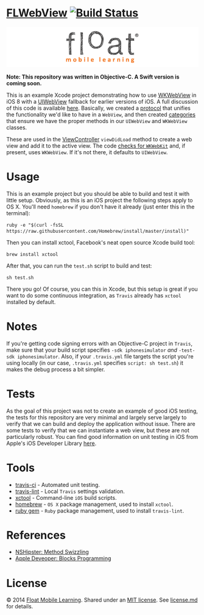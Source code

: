 [FLWebView](https://github.com/floatlearning/FLWebView/) [![Build Status](https://travis-ci.org/floatlearning/FLWebView.svg?branch=master)](https://travis-ci.org/floatlearning/FLWebView)
=========

[![](./float-logo.png)](http://floatlearning.com/)

**Note: This repository was written in Objective-C. A Swift version is coming soon.**

This is an example Xcode project demonstrating how to use [WKWebView](https://developer.apple.com/library/ios/documentation/WebKit/Reference/WKWebView_Ref/index.html) in iOS 8 with a [UIWebView](https://developer.apple.com/library/ios/documentation/UIKit/Reference/UIWebView_Class/index.html#//apple_ref/doc/uid/TP40006950) fallback for earlier versions of iOS. A full discussion of this code is available [here](#). Basically, we created a [protocol](http://iosdevelopertips.com/objective-c/the-basics-of-protocols-and-delegates.html) that unifies the functionality we'd like to have in a `WebView`, and then created [categories](http://macdevelopertips.com/objective-c/objective-c-categories.html) that ensure we have the proper methods in our `UIWebView` and `WKWebView` classes.

These are used in the [ViewController](./FLWebView/ViewController.m) `viewDidLoad` method to create a web view and add it to the active view. The code [checks for `WKWebKit`](https://github.com/floatlearning/FLWebView/blob/master/FLWebView/ViewController.m#L29) and, if present, uses `WKWebView`. If it's not there, it defaults to `UIWebView`.

# Usage

This is an example project but you should be able to build and test it with little setup. Obviously, as this is an iOS project the following steps apply to OS X. You'll need `homebrew` if you don't have it already (just enter this in the terminal):

```
ruby -e "$(curl -fsSL https://raw.githubusercontent.com/Homebrew/install/master/install)"
```

Then you can install xctool, Facebook's neat open source Xcode build tool:

```
brew install xctool
```

After that, you can run the `test.sh` script to build and test:

```
sh test.sh
```

There you go! Of course, you can this in Xcode, but this setup is great if you want to do some continuous integration, as `Travis` already has `xctool` installed by default.

# Notes

If you're getting code signing errors with an Objective-C project in `Travis`, make sure that your build script specifies `-sdk iphonesimulator` *and* `-test-sdk iphonesimulator`. Also, if your `.travis.yml` file targets the script you're using locally (in our case, `.travis.yml` specifies `script: sh test.sh`) it makes the debug process a bit simpler.

# Tests

As the goal of this project was not to create an example of good iOS testing, the tests for this repository are very minimal and largely serve largely to verify that we can build and deploy the application without issue. There are some tests to verify that we can instantiate a web view, but these are not particularly robust. You can find good information on unit testing in iOS from Apple's iOS Developer Library [here](https://developer.apple.com/library/ios/samplecode/UnitTests/Listings/ReadMe_txt.html#//apple_ref/doc/uid/DTS40011742-ReadMe_txt-DontLinkElementID_10).

# Tools

* [travis-ci](https://travis-ci.org/) - Automated unit testing.
* [travis-lint](http://docs.travis-ci.com/user/getting-started/#Validate-Your-.travis.yml) - Local `Travis` settings validation.
* [xctool](https://github.com/facebook/xctool) - Command-line `iOS` build scripts.
* [homebrew](http://brew.sh/) - `OS X` package management, used to install `xctool`.
* [ruby gem](https://rubygems.org/) - `Ruby` package management, used to install `travis-lint`.

# References

* [NSHipster: Method Swizzling](http://nshipster.com/method-swizzling/)
* [Apple Deveoper: Blocks Programming](https://developer.apple.com/library/mac/documentation/Cocoa/Conceptual/Blocks/Articles/bxDeclaringCreating.html#//apple_ref/doc/uid/TP40007502-CH4-SW1)

# License

&copy; 2014 [Float Mobile Learning](http://floatlearning.com/). Shared under an [MIT license](https://en.wikipedia.org/wiki/MIT_License). See [license.md](./license.md) for details.
